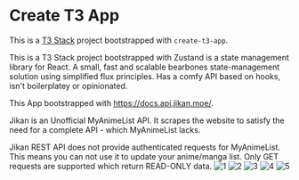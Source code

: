 # Create T3 App

This is a [T3 Stack](https://create.t3.gg/) project bootstrapped with `create-t3-app`.

This is a T3 Stack project bootstrapped with Zustand is a state management library for React.
A small, fast and scalable bearbones state-management solution using simplified flux principles. Has a comfy API based on hooks, isn't boilerplatey or opinionated.

This App bootstrapped with https://docs.api.jikan.moe/.

Jikan is an Unofficial MyAnimeList API. It scrapes the website to satisfy the need for a complete API - which MyAnimeList lacks.

Jikan REST API does not provide authenticated requests for MyAnimeList. This means you can not use it to update your anime/manga list. Only GET requests are supported which return READ-ONLY data.
![1](https://github.com/nikitenko1/trpc-5-jikanAPI-anime/assets/20661870/2cee6d06-ea3c-4157-a52e-f3a3059aae41)
![2](https://github.com/nikitenko1/trpc-5-jikanAPI-anime/assets/20661870/5fb9bb09-7691-43c5-b8a8-9d88b97fc878)
![3](https://github.com/nikitenko1/trpc-5-jikanAPI-anime/assets/20661870/652adb8e-0c73-470a-aad0-86403461515c)
![4](https://github.com/nikitenko1/trpc-5-jikanAPI-anime/assets/20661870/d95b34f6-4326-40a5-a621-d7efe9e417e8)
![5](https://github.com/nikitenko1/trpc-5-jikanAPI-anime/assets/20661870/17f9ba4b-40f9-4ad8-9e7d-43ee5b7e68b4)
